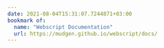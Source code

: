 ```yaml
---
date: 2021-08-04T15:31:07.7244871+03:00
bookmark of:
  name: "Webscript Documentation"
  url: https://mudgen.github.io/webscript/docs/
---
```

